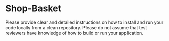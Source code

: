 # Shop-Basket

Please provide clear and detailed instructions on how to install and run your code
locally from a clean repository. Please do not assume that test reviewers have
knowledge of how to build or run your application.

